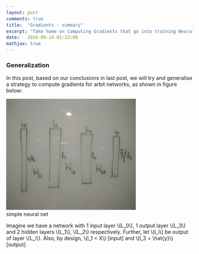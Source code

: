 ```yaml
---
layout: post
comments: true
title:  "Gradients - summary"
excerpt: "Take home on Computing Gradients that go into training Neural Nets"
date:   2016-09-14 01:23:00
mathjax: true
---
```



### Generalization

In this post, based on our conclusions in last post, we will try and generalise a strategy to compute gradients for arbit networks, as shown in figure below:

<div class="imgcap">
<img src="/assets/gradients/NN_generic.jpeg" height="300" width="350">
<div class="thecap">simple neural net</div>
</div>

Imagine we have a network with 1 input layer \\(L_0\\), 1 output layer \\(L_3\\) and 2 hidden layers \\(L_1\\), \\(L_2\\) respectively. Further, let \\(l_i\\) be output of layer \\(L_i\\). Also, by design, \\(l_1 = X\\) [input] and \\(l_3 = \hat{y}\\) [output]





<!--
{% include button.html button_name="Next" button_class="primary" %}
-->
